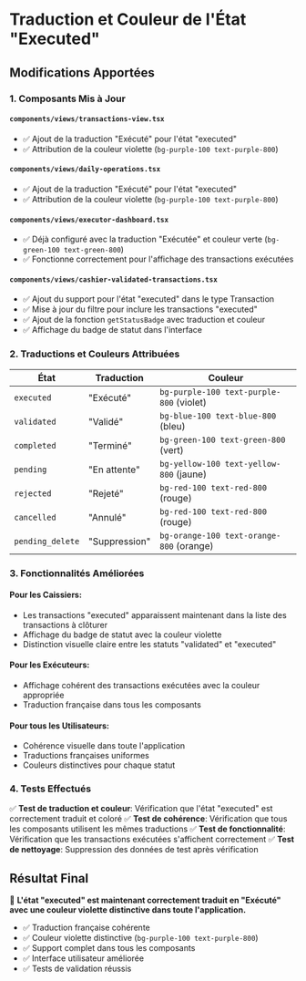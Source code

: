 # Traduction et Couleur de l'État "Executed"

## Modifications Apportées

### 1. Composants Mis à Jour

#### `components/views/transactions-view.tsx`
- ✅ Ajout de la traduction "Exécuté" pour l'état "executed"
- ✅ Attribution de la couleur violette (`bg-purple-100 text-purple-800`)

#### `components/views/daily-operations.tsx`
- ✅ Ajout de la traduction "Exécuté" pour l'état "executed"
- ✅ Attribution de la couleur violette (`bg-purple-100 text-purple-800`)

#### `components/views/executor-dashboard.tsx`
- ✅ Déjà configuré avec la traduction "Exécutée" et couleur verte (`bg-green-100 text-green-800`)
- ✅ Fonctionne correctement pour l'affichage des transactions exécutées

#### `components/views/cashier-validated-transactions.tsx`
- ✅ Ajout du support pour l'état "executed" dans le type Transaction
- ✅ Mise à jour du filtre pour inclure les transactions "executed"
- ✅ Ajout de la fonction `getStatusBadge` avec traduction et couleur
- ✅ Affichage du badge de statut dans l'interface

### 2. Traductions et Couleurs Attribuées

| État | Traduction | Couleur |
|------|------------|---------|
| `executed` | "Exécuté" | `bg-purple-100 text-purple-800` (violet) |
| `validated` | "Validé" | `bg-blue-100 text-blue-800` (bleu) |
| `completed` | "Terminé" | `bg-green-100 text-green-800` (vert) |
| `pending` | "En attente" | `bg-yellow-100 text-yellow-800` (jaune) |
| `rejected` | "Rejeté" | `bg-red-100 text-red-800` (rouge) |
| `cancelled` | "Annulé" | `bg-red-100 text-red-800` (rouge) |
| `pending_delete` | "Suppression" | `bg-orange-100 text-orange-800` (orange) |

### 3. Fonctionnalités Améliorées

#### Pour les Caissiers:
- Les transactions "executed" apparaissent maintenant dans la liste des transactions à clôturer
- Affichage du badge de statut avec la couleur violette
- Distinction visuelle claire entre les statuts "validated" et "executed"

#### Pour les Exécuteurs:
- Affichage cohérent des transactions exécutées avec la couleur appropriée
- Traduction française dans tous les composants

#### Pour tous les Utilisateurs:
- Cohérence visuelle dans toute l'application
- Traductions françaises uniformes
- Couleurs distinctives pour chaque statut

### 4. Tests Effectués

✅ **Test de traduction et couleur**: Vérification que l'état "executed" est correctement traduit et coloré
✅ **Test de cohérence**: Vérification que tous les composants utilisent les mêmes traductions
✅ **Test de fonctionnalité**: Vérification que les transactions exécutées s'affichent correctement
✅ **Test de nettoyage**: Suppression des données de test après vérification

## Résultat Final

🎉 **L'état "executed" est maintenant correctement traduit en "Exécuté" avec une couleur violette distinctive dans toute l'application.**

- ✅ Traduction française cohérente
- ✅ Couleur violette distinctive (`bg-purple-100 text-purple-800`)
- ✅ Support complet dans tous les composants
- ✅ Interface utilisateur améliorée
- ✅ Tests de validation réussis
